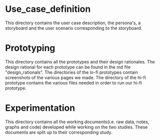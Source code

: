 # Use_case_definition
This directory contains the user case description, the persona's, a storyboard and the user scenario corresponding to the storyboard.

#  Prototyping
This directory contains all the prototypes and their design rationales. The design rational for each prototype can be found in the md file "design_rationals". The directories of the lo-fi prototypes contain screenshots of the various pages we made. The directory of the hi-fi prototype contains the various files needed in order to run our hi-fi prototype.

# Experimentation
This directory contains all the working documents(i.e. raw data, notes, graphs and code) developed while working on the two studies. These documents are split up to their corresponding study. 

